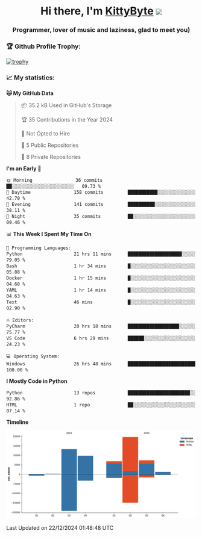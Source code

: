 <h1 align="center">Hi there, I'm <a href="https://github.com/KittyByte" target="_blank">KittyByte</a> 
<img src="https://github.com/blackcater/blackcater/raw/main/images/Hi.gif" height="32"/></h1>
<h3 align="center">Programmer, lover of music and laziness, glad to meet you)</h3>



<h3>🏆 Github Profile Trophy:</h1>

[![trophy](https://github-profile-trophy.vercel.app/?username=KittyByte&theme=gruvbox)](https://github.com/ryo-ma/github-profile-trophy)

<h3>📈 My statistics:</h1>

<!--START_SECTION:waka-->
**🐱 My GitHub Data** 

> 📦 35.2 kB Used in GitHub's Storage 
 > 
> 🏆 35 Contributions in the Year 2024
 > 
> 🚫 Not Opted to Hire
 > 
> 📜 5 Public Repositories 
 > 
> 🔑 8 Private Repositories 
 > 
**I'm an Early 🐤** 

```text
🌞 Morning                36 commits          ██░░░░░░░░░░░░░░░░░░░░░░░   09.73 % 
🌆 Daytime                158 commits         ███████████░░░░░░░░░░░░░░   42.70 % 
🌃 Evening                141 commits         ██████████░░░░░░░░░░░░░░░   38.11 % 
🌙 Night                  35 commits          ██░░░░░░░░░░░░░░░░░░░░░░░   09.46 % 
```


📊 **This Week I Spent My Time On** 

```text
💬 Programming Languages: 
Python                   21 hrs 11 mins      ████████████████████░░░░░   79.05 % 
Bash                     1 hr 34 mins        █░░░░░░░░░░░░░░░░░░░░░░░░   05.88 % 
Docker                   1 hr 15 mins        █░░░░░░░░░░░░░░░░░░░░░░░░   04.68 % 
YAML                     1 hr 14 mins        █░░░░░░░░░░░░░░░░░░░░░░░░   04.63 % 
Text                     46 mins             █░░░░░░░░░░░░░░░░░░░░░░░░   02.90 % 

🔥 Editors: 
PyCharm                  20 hrs 18 mins      ███████████████████░░░░░░   75.77 % 
VS Code                  6 hrs 29 mins       ██████░░░░░░░░░░░░░░░░░░░   24.23 % 

💻 Operating System: 
Windows                  26 hrs 48 mins      █████████████████████████   100.00 % 
```

**I Mostly Code in Python** 

```text
Python                   13 repos            ███████████████████████░░   92.86 % 
HTML                     1 repo              ██░░░░░░░░░░░░░░░░░░░░░░░   07.14 % 
```



**Timeline**

![Lines of Code chart](https://raw.githubusercontent.com/KittyByte/KittyByte/main/assets/bar_graph.png)


 Last Updated on 22/12/2024 01:48:48 UTC
<!--END_SECTION:waka-->

